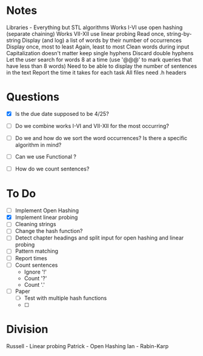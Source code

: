 # Notes
Libraries - Everything but STL algorithms
Works I-VI use open hashing (separate chaining)
Works VII-XII use linear probing
Read once, string-by-string
Display (and log) a list of words by their number of occurrences
    Display once, most to least
    Again, least to most
Clean words during input
    Capitalization doesn't matter
    keep single hyphens
    Discard double hyphens
Let the user search for words
    8 at a time (use '@@@' to mark queries that have less than 8 words)
Need to be able to display the number of sentences in the text
Report the time it takes for each task
All files need .h headers

# Questions
- [x] Is the due date supposed to be 4/25? 
- [ ] Do we combine works I-VI and VII-XII for the most occurring?
- [ ] Do we and how do we sort the word occurrences? Is there a specific algorithm in mind?
- [ ] Can we use Functional ?
- [ ] How do we count sentences? 


# To Do
 - [ ] Implement Open Hashing
 - [x] Implement linear probing
 - [ ] Cleaning strings
 - [ ] Change the hash function?
 - [ ] Detect chapter headings and split input for open hashing and linear probing
 - [ ] Pattern matching
 - [ ] Report times
 - [ ] Count sentences
   - Ignore '!'
   - Count '?'
   - Count '.'
 - [ ] Paper
   - [ ] Test with multiple hash functions
   - [ ] 

# Division
Russell - Linear probing
Patrick - Open Hashing
Ian - Rabin-Karp
